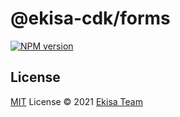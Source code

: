 # @ekisa-cdk/forms

[![NPM version](https://img.shields.io/npm/v/@ekisa-cdk/who-graphs?color=a1b858&label=)](https://www.npmjs.com/package/@ekisa-cdk/who-graphs)

## License

[MIT](./LICENSE) License © 2021 [Ekisa Team](https://github.com/Ekisa-Team/cdk)
